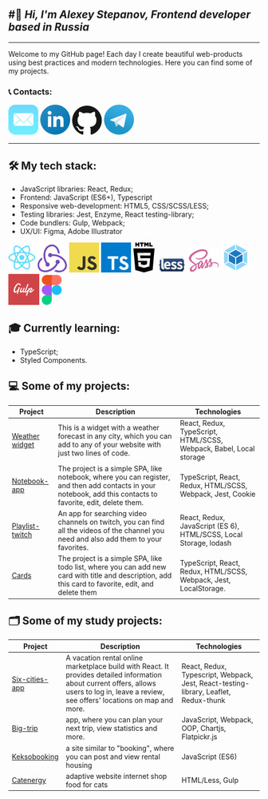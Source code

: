 ## #&#128075; _Hi, I'm Alexey Stepanov, Frontend developer based in Russia_

---

Welcome to my GitHub page! Each day I create beautiful web-products using best practices and modern technologies. Here you can find some of my projects.

### &#128222; Сontacts:

[![](/icons/mail-ios.svg)](alexey-step@mail.ru) [![](/icons/linkedin-icon.svg)](https://www.linkedin.com/in/aleksey-stepanov-318a10200/) [![](/icons/github.svg)](https://github.com/Alexey-step) [![](/icons/telegram.svg)](@Alexey_academy)

---

## 🛠 My tech stack:

- JavaScript libraries: React, Redux;
- Frontend: JavaScript (ES6+), Typescript
- Responsive web-development: HTML5,
  CSS/SCSS/LESS;
- Testing libraries: Jest, Enzyme, React testing-library;
- Code bundlers: Gulp, Webpack;
- UX/UI: Figma, Adobe Illustrator

[![](/icons/react-2.svg)](https://ru.reactjs.org/) [![](/icons/redux.svg)](https://redux.js.org/) [![](/icons/logo-javascript.svg)](https://www.javascript.com/) [![](/icons/typescript.svg)](https://www.typescriptlang.org/) [![](/icons/html5-2.svg)](https://html5.org/) [![](/icons/less.svg)](https://lesscss.org/) [![](/icons/sass-1.svg)](https://sass-lang.com/) [![](/icons/webpack-icon.svg)](https://webpack.js.org/) [![](/icons/gulp-1.svg)](https://gulpjs.com/) [![](/icons/figma-1.svg)](https://www.figma.com/)

## &#127891; Currently learning:

- TypeScript;
- Styled Components.

## 💻 Some of my projects:

| Project                                                           | Description                                                                                                                                                   | Technologies                                                       |
| ----------------------------------------------------------------- | ------------------------------------------------------------------------------------------------------------------------------------------------------------- | ------------------------------------------------------------------ |
| [Weather widget](https://github.com/Alexey-step/Weather-widget)   | This is a widget with a weather forecast in any city, which you can add to any of your website with just two lines of code.                                   | React, Redux, TypeScript, HTML/SCSS, Webpack, Babel, Local storage |
| [Notebook-app](https://github.com/Alexey-step/Contacts_app)       | The project is a simple SPA, like notebook, where you can register, and then add contacts in your notebook, add this contacts to favorite, edit, delete them. | TypeScript, React, Redux, HTML/SCSS, Webpack, Jest, Cookie         |
| [Playlist-twitch](https://github.com/Alexey-step/Playlist_Twitch) | An app for searching video channels on twitch, you can find all the videos of the channel you need and also add them to your favorites.                       | React, Redux, JavaScript (ES 6), HTML/SCSS, Local Storage, lodash  |
| [Cards](https://github.com/Alexey-step/Cards_list)                | The project is a simple SPA, like todo list, where you can add new card with title and description, add this card to favorite, edit, and delete them          | TypeScript, React, Redux, HTML/SCSS, Webpack, Jest, LocalStorage.  |

## &#128450; Some of my study projects:

| Project                                                         | Description                                                                                                                                                                                  | Technologies                                                                         |
| --------------------------------------------------------------- | -------------------------------------------------------------------------------------------------------------------------------------------------------------------------------------------- | ------------------------------------------------------------------------------------ |
| [Six-cities-app](https://github.com/Alexey-step/Six-cities_app) | A vacation rental online marketplace build with React. It provides detailed information about current offers, allows users to log in, leave a review, see offers' locations on map and more. | React, Redux, Typescript, Webpack, Jest, React-testing-library, Leaflet, Redux-thunk |
| [Big-trip](https://github.com/Alexey-step/Big-trip)             | app, where you can plan your next trip, view statistics and more.                                                                                                                            | JavaScript, Webpack, OOP, Chartjs, Flatpickr.js                                      |
| [Keksobooking](https://github.com/Alexey-step/Keksobooking)     | a site similar to "booking", where you can post and view rental housing                                                                                                                      | JavaScript (ES6)                                                                     |
| [Catenergy](https://github.com/Alexey-step/Cat-energy)          | adaptive website internet shop food for cats                                                                                                                                                 | HTML/Less, Gulp                                                                      |
